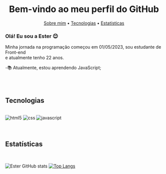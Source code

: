 # <h1 align="center">Bem-vindo ao meu perfil do GitHub</h1>

<p align="center">
    <a href="#about_me">Sobre mim</a> •
    <a href="#stack">Tecnologias</a> •
    <a href="#stats">Estatísticas</a> 
</p>

<div id="about_me"></div>

### Olá! Eu sou a Ester  😊
 

 Minha jornada na programação começou em 01/05/2023, sou estudante de Front-end<br> e atualmente tenho 22 anos.

 -📚  Atualmente, estou aprendendo JavaScript;

<br>

<br>
<div id="stack"></div>

 ## Tecnologias

 <div style="display: inline_block"><br/>
   <img aling="center" alt="html5" src="https://img.shields.io/badge/HTML5-E34F26?style=for-the-badge&logo=html5&logoColor=white" />
   <img aling="center" alt="css" src="https://img.shields.io/badge/CSS3-1572B6?style=for-the-badge&logo=css3&logoColor=white" />
   <img aling="center" alt="javascript" src="https://img.shields.io/badge/JavaScript-F7DF1E?style=for-the-badge&logo=javascript&logoColor=black" />
</div>

<br>
<br>
<div id="stats"></div>

## Estatísticas
<br>

![Ester GitHub stats](https://github-readme-stats.vercel.app/api?username=esters9m&show_icons=true&theme=tokyonight)
[![Top Langs](https://github-readme-stats.vercel.app/api/top-langs/?username=esters9m&layout=compact)](https://github.com/anuraghazra/github-readme-stats)
